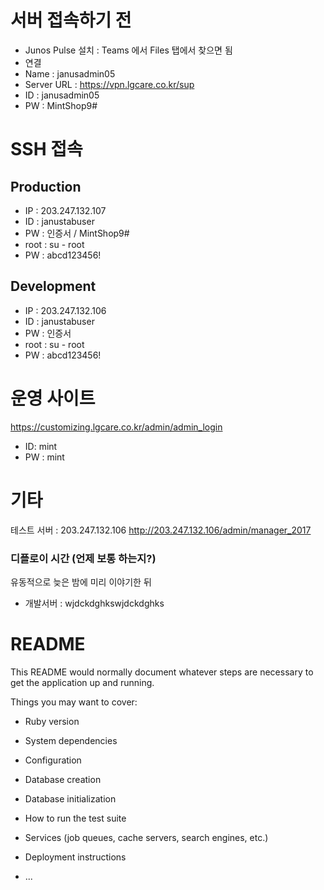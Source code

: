 # 서버 접속하기 전

* Junos Pulse 설치 :  Teams 에서 Files 탭에서 찾으면 됨
* 연결
 *  Name : janusadmin05
 *  Server URL : https://vpn.lgcare.co.kr/sup
 *  ID : janusadmin05
 *  PW : MintShop9#
 
# SSH 접속

## Production

* IP : 203.247.132.107
* ID : janustabuser
* PW : 인증서 / MintShop9#
* root : su - root
 * PW : abcd123456! 

## Development

* IP : 203.247.132.106
* ID : janustabuser
* PW : 인증서
* root : su - root
 * PW : abcd123456! 


# 운영 사이트

https://customizing.lgcare.co.kr/admin/admin_login

* ID: mint
* PW : mint

# 기타

테스트 서버 : 203.247.132.106
http://203.247.132.106/admin/manager_2017


### 디플로이 시간 (언제 보통 하는지?)

유동적으로 늦은 밤에 미리 이야기한 뒤

* 개발서버 : wjdckdghkswjdckdghks


# README

This README would normally document whatever steps are necessary to get the
application up and running.

Things you may want to cover:

* Ruby version

* System dependencies

* Configuration

* Database creation

* Database initialization

* How to run the test suite

* Services (job queues, cache servers, search engines, etc.)

* Deployment instructions

* ...
